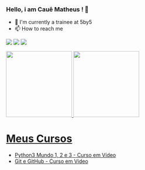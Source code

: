 ### Hello, i am Cauê Matheus ! 👋

- 🔭 I'm currently a trainee at 5by5 
- 📫 How to reach me
   <div>
<a href="https://www.instagram.com/cauematheus_23/" target="_blank"><img loading="lazy" src="https://img.shields.io/badge/-Instagram-%23E4405F?style=for-the-badge&logo=instagram&logoColor=white" target="_blank"></a>
<a href = "mailto:cauematheus_30@hotmail.com"><img loading="lazy" src="https://img.shields.io/badge/Microsoft_Outlook-0078D4?style=for-the-badge&logo=microsoft-outlook&logoColor=white" target="_blank"></a>
<a href="https://www.linkedin.com/in/cauê-matheus23/" target="_blank"><img loading="lazy" src="https://img.shields.io/badge/-LinkedIn-%230077B5?style=for-the-badge&logo=linkedin&logoColor=white" target="_blank"></a>   
</div>

<div>
<a href="https://github.com/cauematheus23">
<img loading="lazy" height="180em" src="https://github-readme-stats.vercel.app/api/top-langs/?username=cauematheus23&layout=compact&langs_count=7&theme=dracula"/>
<img loading="lazy" height="180em" src="https://github-readme-stats.vercel.app/api?username=cauematheus23&show_icons=true&theme=dracula&include_all_commits=true&count_private=true"/>
</div>

# Meus Cursos
* [Python3 Mundo 1, 2 e 3 - Curso em Vídeo](https://github.com/cauematheus23/Exercicios-Python3)
* [Git e GitHub - Curso em Vídeo](https://github.com/cauematheus23/projeto-site)
